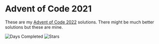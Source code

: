 Advent of Code 2021
=====================

These are my [Advent of Code 2022][aoc] solutions. There might be much better solutions but these are mine.

![Days Completed](https://img.shields.io/badge/days%20completed-14-red?style=for-the-badge) ![Stars](https://img.shields.io/badge/stars%20⭐-28-yellow?style=for-the-badge)

[aoc]: https://adventofcode.com/2022
